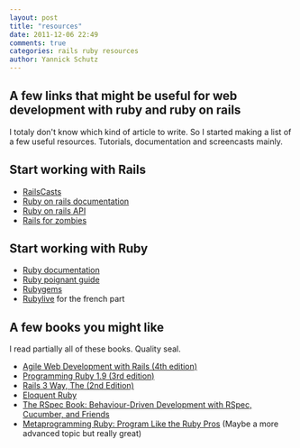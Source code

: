 ```yaml
---
layout: post
title: "resources"
date: 2011-12-06 22:49
comments: true
categories: rails ruby resources
author: Yannick Schutz
---
```


## A few links that might be useful for web development with ruby and ruby on rails
I totaly don't know which kind of article to write. So I started making a list of a few useful resources. Tutorials, documentation and screencasts mainly.

## Start working with Rails
* [RailsCasts](http://railscasts.com/)
* [Ruby on rails documentation](http://rubyonrails.org/documentation)
* [Ruby on rails API](http://api.rubyonrails.org/)
* [Rails for zombies](railsforzombies.com)

## Start working with Ruby
* [Ruby documentation](http://ruby-doc.org/)
* [Ruby poignant guide](http://mislav.uniqpath.com/poignant-guide/)
* [Rubygems](http://rubygems.org/)
* [Rubylive](http://rubylive.fr) for the french part

## A few books you might like
I read partially all of these books. Quality seal.

* [Agile Web Development with Rails (4th edition)](http://pragprog.com/book/rails4/agile-web-development-with-rails)
* [Programming Ruby 1.9 (3rd edition)](http://pragprog.com/book/ruby3/programming-ruby-1-9)
* [Rails 3 Way, The (2nd Edition)](http://www.amazon.com/Rails-Way-Addison-Wesley-Professional-Ruby/dp/0321601661)
* [Eloquent Ruby](http://www.amazon.com/Eloquent-Ruby-Addison-Wesley-Professional/dp/0321584104/)
* [The RSpec Book: Behaviour-Driven Development with RSpec, Cucumber, and Friends](http://pragprog.com/book/achbd/the-rspec-book)
* [Metaprogramming Ruby: Program Like the Ruby Pros](http://pragprog.com/book/ppmetr/metaprogramming-ruby) (Maybe a more advanced topic but really great)
